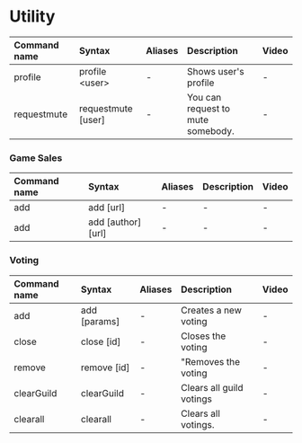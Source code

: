 # Utility



| Command name | Syntax | Aliases | Description | Video |
| :--- | :--- | :--- | :--- | :--- |
| profile | profile &lt;user&gt; | - | Shows user's profile | - |
| requestmute | requestmute \[user\] | - | You can request to mute somebody. | - |

### **Game Sales**

| Command name | Syntax | Aliases | Description | Video |
| :--- | :--- | :--- | :--- | :--- |
| add | add \[url\] | - | - | - |
| add | add \[author\] \[url\] | - | - | - |

### **Voting**

| Command name | Syntax | Aliases | Description | Video |
| :--- | :--- | :--- | :--- | :--- |
| add | add \[params\] | - | Creates a new voting | - |
| close | close \[id\] | - | Closes the voting | - |
| remove | remove \[id\] | - | "Removes the voting | - |
| clearGuild | clearGuild | - | Clears all guild votings | - |
| clearall | clearall | - | Clears all votings. | - |

